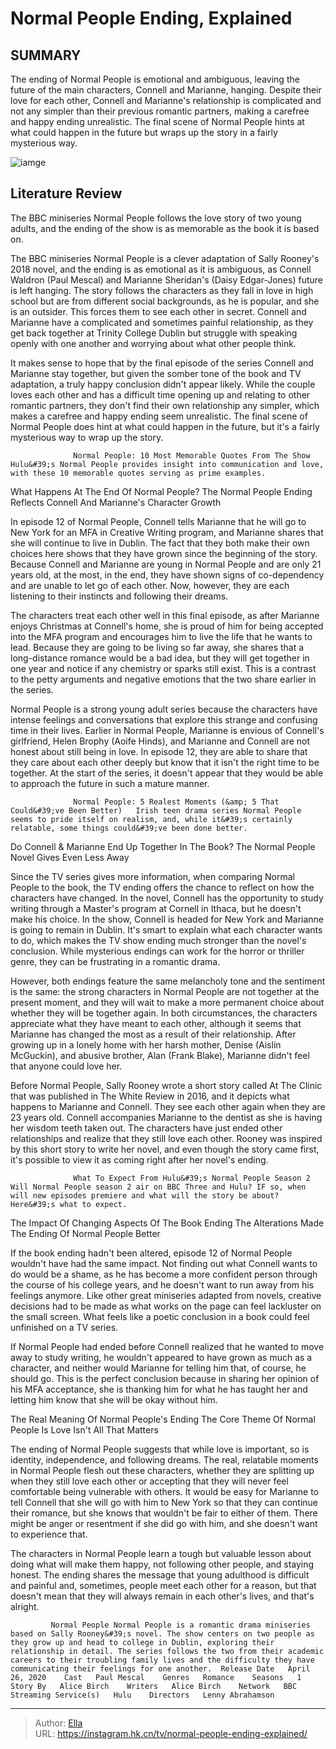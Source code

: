# Normal People Ending, Explained


## SUMMARY 



  The ending of Normal People is emotional and ambiguous, leaving the future of the main characters, Connell and Marianne, hanging.   Despite their love for each other, Connell and Marianne&#39;s relationship is complicated and not any simpler than their previous romantic partners, making a carefree and happy ending unrealistic.   The final scene of Normal People hints at what could happen in the future but wraps up the story in a fairly mysterious way.  

![iamge](https://static1.srcdn.com/wordpress/wp-content/uploads/2024/01/normal-people-ending.jpg)

## Literature Review
The BBC miniseries Normal People follows the love story of two young adults, and the ending of the show is as memorable as the book it is based on.




The BBC miniseries Normal People is a clever adaptation of Sally Rooney&#39;s 2018 novel, and the ending is as emotional as it is ambiguous, as Connell Waldron (Paul Mescal) and Marianne Sheridan&#39;s (Daisy Edgar-Jones) future is left hanging. The story follows the characters as they fall in love in high school but are from different social backgrounds, as he is popular, and she is an outsider. This forces them to see each other in secret. Connell and Marianne have a complicated and sometimes painful relationship, as they get back together at Trinity College Dublin but struggle with speaking openly with one another and worrying about what other people think.




It makes sense to hope that by the final episode of the series Connell and Marianne stay together, but given the somber tone of the book and TV adaptation, a truly happy conclusion didn&#39;t appear likely. While the couple loves each other and has a difficult time opening up and relating to other romantic partners, they don&#39;t find their own relationship any simpler, which makes a carefree and happy ending seem unrealistic. The final scene of Normal People does hint at what could happen in the future, but it&#39;s a fairly mysterious way to wrap up the story.

                  Normal People: 10 Most Memorable Quotes From The Show   Hulu&#39;s Normal People provides insight into communication and love, with these 10 memorable quotes serving as prime examples.    


 What Happens At The End Of Normal People? 
The Normal People Ending Reflects Connell And Marianne&#39;s Character Growth
         




In episode 12 of Normal People, Connell tells Marianne that he will go to New York for an MFA in Creative Writing program, and Marianne shares that she will continue to live in Dublin. The fact that they both make their own choices here shows that they have grown since the beginning of the story. Because Connell and Marianne are young in Normal People and are only 21 years old, at the most, in the end, they have shown signs of co-dependency and are unable to let go of each other. Now, however, they are each listening to their instincts and following their dreams.

The characters treat each other well in this final episode, as after Marianne enjoys Christmas at Connell&#39;s home, she is proud of him for being accepted into the MFA program and encourages him to live the life that he wants to lead. Because they are going to be living so far away, she shares that a long-distance romance would be a bad idea, but they will get together in one year and notice if any chemistry or sparks still exist. This is a contrast to the petty arguments and negative emotions that the two share earlier in the series.




Normal People is a strong young adult series because the characters have intense feelings and conversations that explore this strange and confusing time in their lives. Earlier in Normal People, Marianne is envious of Connell&#39;s girlfriend, Helen Brophy (Aoife Hinds), and Marianne and Connell are not honest about still being in love. In episode 12, they are able to share that they care about each other deeply but know that it isn&#39;t the right time to be together. At the start of the series, it doesn&#39;t appear that they would be able to approach the future in such a mature manner.

                  Normal People: 5 Realest Moments (&amp; 5 That Could&#39;ve Been Better)   Irish teen drama series Normal People seems to pride itself on realism, and, while it&#39;s certainly relatable, some things could&#39;ve been done better.    



 Do Connell &amp; Marianne End Up Together In The Book? 
The Normal People Novel Gives Even Less Away
          




Since the TV series gives more information, when comparing Normal People to the book, the TV ending offers the chance to reflect on how the characters have changed. In the novel, Connell has the opportunity to study writing through a Master&#39;s program at Cornell in Ithaca, but he doesn&#39;t make his choice. In the show, Connell is headed for New York and Marianne is going to remain in Dublin. It&#39;s smart to explain what each character wants to do, which makes the TV show ending much stronger than the novel&#39;s conclusion. While mysterious endings can work for the horror or thriller genre, they can be frustrating in a romantic drama.

However, both endings feature the same melancholy tone and the sentiment is the same: the strong characters in Normal People are not together at the present moment, and they will wait to make a more permanent choice about whether they will be together again. In both circumstances, the characters appreciate what they have meant to each other, although it seems that Marianne has changed the most as a result of their relationship. After growing up in a lonely home with her harsh mother, Denise (Aislín McGuckin), and abusive brother, Alan (Frank Blake), Marianne didn&#39;t feel that anyone could love her.




Before Normal People, Sally Rooney wrote a short story called At The Clinic that was published in The White Review in 2016, and it depicts what happens to Marianne and Connell. They see each other again when they are 23 years old. Connell accompanies Marianne to the dentist as she is having her wisdom teeth taken out. The characters have just ended other relationships and realize that they still love each other. Rooney was inspired by this short story to write her novel, and even though the story came first, it&#39;s possible to view it as coming right after her novel&#39;s ending.

                  What To Expect From Hulu&#39;s Normal People Season 2   Will Normal People season 2 air on BBC Three and Hulu? IF so, when will new episodes premiere and what will the story be about? Here&#39;s what to expect.    



 The Impact Of Changing Aspects Of The Book Ending 
The Alterations Made The Ending Of Normal People Better
          




If the book ending hadn&#39;t been altered, episode 12 of Normal People wouldn&#39;t have had the same impact. Not finding out what Connell wants to do would be a shame, as he has become a more confident person through the course of his college years, and he doesn&#39;t want to run away from his feelings anymore. Like other great miniseries adapted from novels, creative decisions had to be made as what works on the page can feel lackluster on the small screen. What feels like a poetic conclusion in a book could feel unfinished on a TV series.

If Normal People had ended before Connell realized that he wanted to move away to study writing, he wouldn&#39;t appeared to have grown as much as a character, and neither would Marianne for telling him that, of course, he should go. This is the perfect conclusion because in sharing her opinion of his MFA acceptance, she is thanking him for what he has taught her and letting him know that she will be okay without him.



 The Real Meaning Of Normal People&#39;s Ending 
The Core Theme Of Normal People Is Love Isn&#39;t All That Matters
          




The ending of Normal People suggests that while love is important, so is identity, independence, and following dreams. The real, relatable moments in Normal People flesh out these characters, whether they are splitting up when they still love each other or accepting that they will never feel comfortable being vulnerable with others. It would be easy for Marianne to tell Connell that she will go with him to New York so that they can continue their romance, but she knows that wouldn&#39;t be fair to either of them. There might be anger or resentment if she did go with him, and she doesn&#39;t want to experience that.

The characters in Normal People learn a tough but valuable lesson about doing what will make them happy, not following other people, and staying honest. The ending shares the message that young adulthood is difficult and painful and, sometimes, people meet each other for a reason, but that doesn&#39;t mean that they will always remain in each other&#39;s lives, and that&#39;s alright.




             Normal People Normal People is a romantic drama miniseries based on Sally Rooney&#39;s novel. The show centers on two people as they grow up and head to college in Dublin, exploring their relationship in detail. The series follows the two from their academic careers to their troubling family lives and the difficulty they have communicating their feelings for one another.  Release Date   April 26, 2020    Cast   Paul Mescal    Genres   Romance    Seasons   1    Story By   Alice Birch    Writers   Alice Birch    Network   BBC    Streaming Service(s)   Hulu    Directors   Lenny Abrahamson       


---

> Author: [Ella](https://instagram.hk.cn/)  
> URL: https://instagram.hk.cn/tv/normal-people-ending-explained/  

